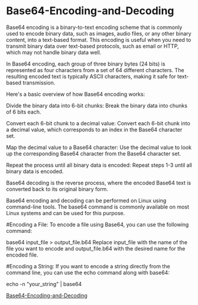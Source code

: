 # Base64-Encoding-and-Decoding


Base64 encoding is a binary-to-text encoding scheme that is commonly used to encode binary data, such as images, audio files, or any other binary content, into a text-based format. This encoding is useful when you need to transmit binary data over text-based protocols, such as email or HTTP, which may not handle binary data well.

In Base64 encoding, each group of three binary bytes (24 bits) is represented as four characters from a set of 64 different characters. The resulting encoded text is typically ASCII characters, making it safe for text-based transmission.

Here's a basic overview of how Base64 encoding works:

Divide the binary data into 6-bit chunks: Break the binary data into chunks of 6 bits each.

Convert each 6-bit chunk to a decimal value: Convert each 6-bit chunk into a decimal value, which corresponds to an index in the Base64 character set.

Map the decimal value to a Base64 character: Use the decimal value to look up the corresponding Base64 character from the Base64 character set.

Repeat the process until all binary data is encoded: Repeat steps 1-3 until all binary data is encoded.

Base64 decoding is the reverse process, where the encoded Base64 text is converted back to its original binary form.


Base64 encoding and decoding can be performed on Linux using command-line tools. The base64 command is commonly available on most Linux systems and can be used for this purpose.

#Encoding a File:
To encode a file using Base64, you can use the following command:


base64 input_file > output_file.b64
Replace input_file with the name of the file you want to encode and output_file.b64 with the desired name for the encoded file.

#Encoding a String:
If you want to encode a string directly from the command line, you can use the echo command along with base64:

echo -n "your_string" | base64

<a href="https://linuxguidehq.com/linux-command-line-base64-encoding-and-decoding/"> Base64-Encoding-and-Decoding
</a>

